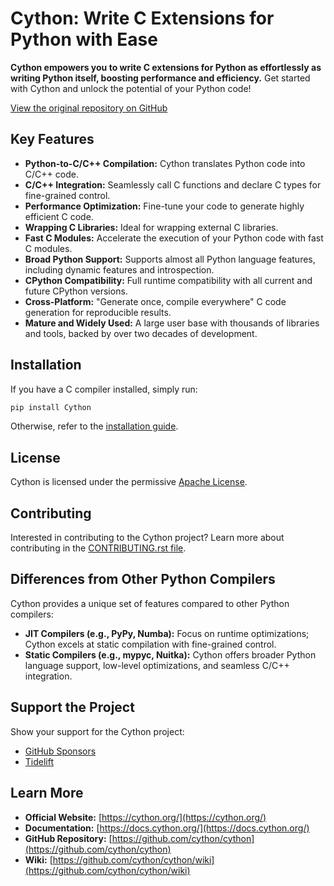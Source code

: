 # Cython: Write C Extensions for Python with Ease

**Cython empowers you to write C extensions for Python as effortlessly as writing Python itself, boosting performance and efficiency.**  Get started with Cython and unlock the potential of your Python code!

[View the original repository on GitHub](https://github.com/cython/cython)

## Key Features

*   **Python-to-C/C++ Compilation:** Cython translates Python code into C/C++ code.
*   **C/C++ Integration:** Seamlessly call C functions and declare C types for fine-grained control.
*   **Performance Optimization:**  Fine-tune your code to generate highly efficient C code.
*   **Wrapping C Libraries:** Ideal for wrapping external C libraries.
*   **Fast C Modules:**  Accelerate the execution of your Python code with fast C modules.
*   **Broad Python Support:** Supports almost all Python language features, including dynamic features and introspection.
*   **CPython Compatibility:** Full runtime compatibility with all current and future CPython versions.
*   **Cross-Platform:** "Generate once, compile everywhere" C code generation for reproducible results.
*   **Mature and Widely Used:**  A large user base with thousands of libraries and tools, backed by over two decades of development.

## Installation

If you have a C compiler installed, simply run:

```bash
pip install Cython
```

Otherwise, refer to the [installation guide](https://docs.cython.org/en/latest/src/quickstart/install.html).

## License

Cython is licensed under the permissive [Apache License](https://github.com/cython/cython/blob/master/LICENSE.txt).

## Contributing

Interested in contributing to the Cython project?  Learn more about contributing in the [CONTRIBUTING.rst file](https://github.com/cython/cython/blob/master/docs/CONTRIBUTING.rst).

## Differences from Other Python Compilers

Cython provides a unique set of features compared to other Python compilers:

*   **JIT Compilers (e.g., PyPy, Numba):** Focus on runtime optimizations; Cython excels at static compilation with fine-grained control.
*   **Static Compilers (e.g., mypyc, Nuitka):** Cython offers broader Python language support, low-level optimizations, and seamless C/C++ integration.

## Support the Project

Show your support for the Cython project:

*   [GitHub Sponsors](https://github.com/users/scoder/sponsorship)
*   [Tidelift](https://tidelift.com/subscription/pkg/pypi-cython)

## Learn More

*   **Official Website:** [https://cython.org/](https://cython.org/)
*   **Documentation:** [https://docs.cython.org/](https://docs.cython.org/)
*   **GitHub Repository:** [https://github.com/cython/cython](https://github.com/cython/cython)
*   **Wiki:** [https://github.com/cython/cython/wiki](https://github.com/cython/cython/wiki)